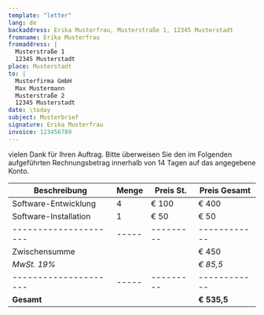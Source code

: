 ```yaml
---
template: "letter"
lang: de
backaddress: Erika Musterfrau, Musterstraße 1, 12345 Musterstadt
fromname: Erika Musterfrau
fromaddress: |
  Musterstraße 1  
  12345 Musterstadt
place: Musterstadt
to: |
  Musterfirma GmbH  
  Max Mustermann  
  Musterstraße 2  
  12345 Musterstadt
date: \today
subject: Musterbrief
signature: Erika Musterfrau
invoice: 123456789
---
```


vielen Dank für Ihren Auftrag. Bitte überweisen Sie den im Folgenden aufgeführten Rechnungsbetrag innerhalb von 14 Tagen auf das angegebene Konto.

| **Beschreibung**      | **Menge** | **Preis St.** | **Preis Gesamt** |
| --------------------- | --------- | ------------- | ---------------- |
| Software-Entwicklung  | 4         | € 100         | € 400            |
| Software-Installation | 1         | € 50          | € 50             |
| --------------------- | -----     | ---------     | ------------     |
| Zwischensumme         |           |               | € 450            |
| _MwSt. 19%_           |           |               | _€ 85,5_         |
| --------------------- | -----     | ---------     | ------------     |
| **Gesamt**            |           |               | **€ 535,5**      |